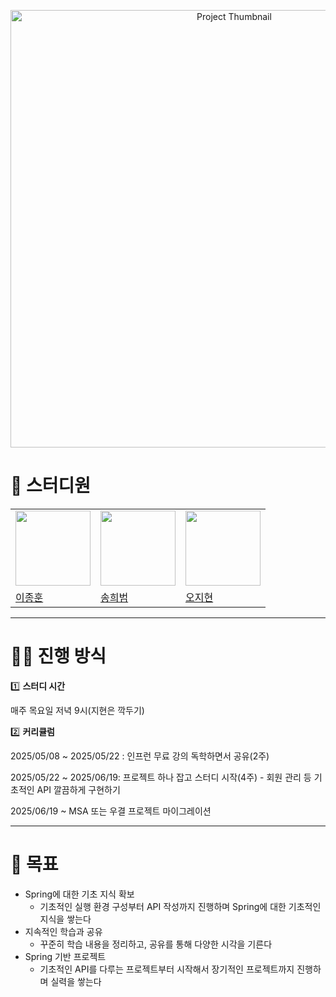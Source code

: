 <p align="center">
    <img src="https://github.com/user-attachments/assets/f3b62656-eda2-4489-ba04-babef81c955b" width="700" style="height: auto;" alt="Project Thumbnail"/>
</p>

# 👥 스터디원

<div align="center">
    <table>
    <tr>
        <td>
        <img src="https://avatars.githubusercontent.com/u/120161508?v=4" width="120px" height="120px"/>
        </td>
        <td>
        <img src="https://avatars.githubusercontent.com/u/55120757?v=4" width="120px" height="120px"/>
        </td>
        <td>
        <img src="https://avatars.githubusercontent.com/u/121949750?v=4" width="120px" height="120px"/>
        </td>
    </tr>
    <tr>
        <td>
        <a href="https://github.com/jonghoon-L">
            이종훈
        </a>
        </td>
        <td>
        <a href="https://github.com/heebeom-song">
            송희범
        </a>
        </td>
        <td>
        <a href="https://github.com/wlqgkrry">
            오지현
        </a>
        </td>
    </table>
</div>
    
---

# 🏃‍♂️ 진행 방식

1️⃣ **스터디 시간**

매주 목요일 저녁 9시(지현은 깍두기)

2️⃣ **커리큘럼**

2025/05/08 ~ 2025/05/22 : 인프런 무료 강의 독학하면서 공유(2주)

2025/05/22 ~ 2025/06/19: 프로젝트 하나 잡고 스터디 시작(4주) - 회원 관리 등 기초적인 API 깔끔하게 구현하기

2025/06/19 ~ MSA 또는 우결 프로젝트 마이그레이션

---

# 🌱 목표

- Spring에 대한 기초 지식 확보
    - 기초적인 실행 환경 구성부터 API 작성까지 진행하며 Spring에 대한 기초적인 지식을 쌓는다
- 지속적인 학습과 공유
    - 꾸준히 학습 내용을 정리하고, 공유를 통해 다양한 시각을 기른다
- Spring 기반 프로젝트
    - 기초적인 API를 다루는 프로젝트부터 시작해서 장기적인 프로젝트까지 진행하며 실력을 쌓는다